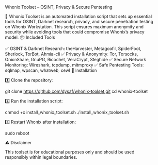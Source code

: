 Whonix Toolset – OSINT, Privacy & Secure Pentesting

🚀 Whonix Toolset is an automated installation script that sets up essential tools for OSINT, Darknet research, privacy, and secure penetration testing on Whonix Workstation. This script ensures maximum anonymity and security while avoiding tools that could compromise Whonix’s privacy model.
📦 Included Tools

✅ OSINT & Darknet Research: theHarvester, Metagoofil, SpiderFoot, Sherlock, TorBot, Ahmia-cli
✅ Privacy & Anonymity: Tor, Torsocks, OnionShare, GnuPG, Ricochet, VeraCrypt, Steghide
✅ Secure Network Monitoring: Wireshark, tcpdump, mitmproxy
✅ Safe Pentesting Tools: sqlmap, wpscan, whatweb, cewl
🔧 Installation

1️⃣ Clone the repository:

git clone https://github.com/dysaf/whonix-toolset.git
cd whonix-toolset

2️⃣ Run the installation script:

chmod +x install_whonix_toolset.sh
./install_whonix_toolset.sh

3️⃣ Restart Whonix after installation:

sudo reboot

⚠️ Disclaimer

This toolset is for educational purposes only and should be used responsibly within legal boundaries.
